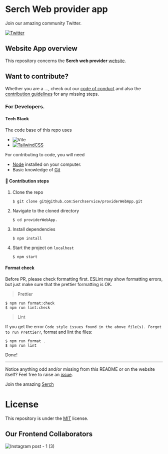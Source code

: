 
# Serch Web provider app

Join our amazing community Twitter.

[![Twitter](https://badgen.net/badge/icon/twitter?icon=twitter&label)](https://twitter.com/serchservice)

## Website App overview

This repository concerns the <strong> Serch web provider</strong>  [website](https://www.serchservice.com/).

## Want to contribute?

Whether you are a ..., check out our 
[code of conduct](#) and also the [contribution guidelines](#) for any missing steps.

### For Developers.

#### Tech Stack

The code base of this repo uses

- ![Vite](https://img.shields.io/badge/vite-%23646CFF.svg?style=for-the-badge&logo=vite&logoColor=white)
- [![TailwindCSS](https://img.shields.io/badge/tailwindcss-%2338B2AC.svg?style=for-the-badge&logo=tailwind-css&logoColor=white)](https://tailwindcss.com/)


For contributing to code, you will need

- [Node](https://nodejs.org/en/) installed on your computer.
- Basic knowledge of [Git](https://git-scm.com/)

#### :bookmark: Contribution steps

1. Clone the repo

    ```console
    $ git clone git@github.com:Serchservice/providerWebApp.git
    ```

2. Navigate to the cloned directory

    ```console
    $ cd providerWebApp.
    ```

3. Install dependencies

    ```console
    $ npm install
    ```

4. Start the project on `localhost`

    ```console
    $ npm start
    ```

#### Format check

Before PR, please check formatting first. ESLint may show formatting errors, but just make sure that the prettier formatting is OK.

> Prettier

```console
$ npm run format:check
$ npm run lint:check
```

> Lint

If you get the error `Code style issues found in the above file(s). Forgot to run Prettier?`, format and lint the files:

```console
$ npm run format .
$ npm run lint
```

Done!


---

Notice anything odd and/or missing from this README or on the website itself? Feel free to raise an [issue](https://github.com/FrancescoXX/4c-site/issues).

Join the amazing [Serch](#)

# License

This repository is under the [MIT](./LICENSE) license.

## Our Frontend Collaborators
![Instagram post - 1 (3)](https://user-images.githubusercontent.com/98127258/211153375-9fd36ea2-59d6-4aaa-b94b-491ff4104549.png)



